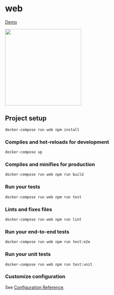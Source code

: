 # web

[Demo](https://superj80820.github.io/projects/Ahfargo_bus_bot_frontend/#/Bus?RouteID=55)

<img src="https://imgur.com/wrXjwS2.jpg" width="250">

## Project setup
```
docker-compose run web npm install
```

### Compiles and hot-reloads for development
```
docker-compose up
```

### Compiles and minifies for production
```
docker-compose run web npm run build
```

### Run your tests
```
docker-compose run web npm run test
```

### Lints and fixes files
```
docker-compose run web npm run lint
```

### Run your end-to-end tests
```
docker-compose run web npm run test:e2e
```

### Run your unit tests
```
docker-compose run web npm run test:unit
```

### Customize configuration
See [Configuration Reference](https://cli.vuejs.org/config/).
